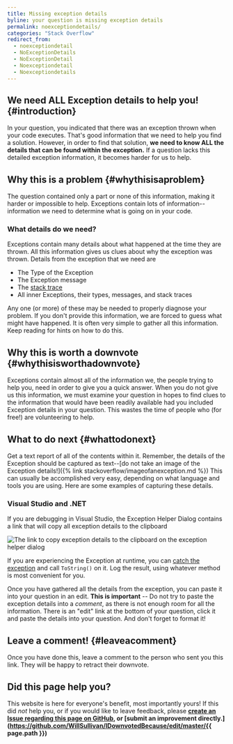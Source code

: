 ```yaml
---
title: Missing exception details
byline: your question is missing exception details
permalink: noexceptiondetails/
categories: "Stack Overflow"
redirect_from:
  - noexceptiondetail
  - NoExceptionDetails
  - NoExceptionDetail
  - Noexceptiondetail
  - Noexceptiondetails
---
```

## We need ALL Exception details to help you! {#introduction}
In your question, you indicated that there was an exception thrown when your code executes. That's good information that we need to help you find a solution. However, in order to find that solution, **we need to know ALL the details that can be found within the exception.** If a question lacks this detailed exception information, it becomes harder for us to help. 

## Why this is a problem {#whythisisaproblem}
The question contained only a part or none of this information, making it harder or impossible to help. Exceptions contain lots of information--information we need to determine what is going on in your code. 

### What details do we need?
Exceptions contain many details about what happened at the time they are thrown. All this information gives us clues about why the exception was thrown.  Details from the exception that we need are

* The Type of the Exception
* The Exception message
* The [stack trace](https://en.wikipedia.org/wiki/Stack_trace)
* All inner Exceptions, their types, messages, and stack traces

Any one (or more) of these may be needed to properly diagnose your problem. If you don't provide this information, we are forced to guess what might have happened.  It is often very simple to gather all this information. Keep reading for hints on how to do this.

## Why this is worth a downvote {#whythisisworthadownvote}
Exceptions contain almost all of the information we, the people trying to help you, need in order to give you a quick answer. When you do not give us this information, we must examine your question in hopes to find clues to the information that would have been readily available had you included Exception details in your question. This wastes the time of people who (for free!) are volunteering to help.

## What to do next {#whattodonext}
Get a text report of all of the contents within it. Remember, the details of the Exception should be captured as text--[do not take an image of the Exception details!]({% link stackoverflow/imageofanexception.md %}) This can usually be accomplished very easy, depending on what language and tools you are using. Here are some examples of capturing these details.

### Visual Studio and .NET

If you are debugging in Visual Studio, the Exception Helper Dialog contains a link that will copy all exception details to the clipboard

![The link to copy exception details to the clipboard on the exception helper dialog](/images/stackoverflow/exceptionimage2.PNG)

If you are experiencing the Exception at runtime, you can [catch the exception](https://stackoverflow.com/questions/9526139/how-to-catch-exceptions) and call `ToString()` on it. Log the result, using whatever method is most convenient for you.

Once you have gathered all the details from the exception, you can paste it into your question in an edit. **This is important** -- Do not try to paste the exception details into a _comment_, as there is not enough room for all the information. There is an "edit" link at the bottom of your question, click it and paste the details into your question. And don't forget to format it!

## Leave a comment! {#leaveacomment}
Once you have done this, leave a comment to the person who sent you this link. They will be happy to retract their downvote.

## Did this page help you?
This website is here for everyone's benefit, most importantly yours! If this did <i>not</i> help you, or if you would
like to leave feedback, please **[create an Issue regarding this page on GitHub,](https://github.com/WillSullivan/IDownvotedBecause/issues/new) or [submit an improvement directly.](https://github.com/WillSullivan/IDownvotedBecause/edit/master/{{ page.path }})**
